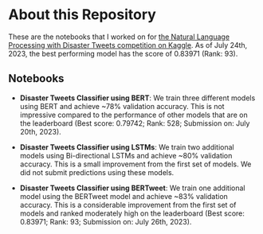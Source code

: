 # About this Repository
These are the notebooks that I worked on for [the Natural Language Processing with Disaster Tweets competition on Kaggle](https://www.kaggle.com/competitions/nlp-getting-started). As of July 24th, 2023, the best performing model has the score of 0.83971 (Rank: 93). 

## Notebooks
- **Disaster Tweets Classifier using BERT**: We train three different models using BERT and achieve ~78% validation accuracy. This is not impressive compared to the performance of other models that are on the leaderboard (Best score: 0.79742; Rank: 528; Submission on: July 20th, 2023).

- **Disaster Tweets Classifier using LSTMs**: We train two additional models using Bi-directional LSTMs and achieve ~80% validation accuracy. This is a small improvement from the first set of models. We did not submit predictions using these models.

- **Disaster Tweets Classifier using BERTweet**: We train one additional model using the BERTweet model and achieve ~83% validation accuracy. This is a considerable improvement from the first set of models and ranked moderately high on the leaderboard (Best score: 0.83971; Rank: 93; Submission on: July 26th, 2023).
